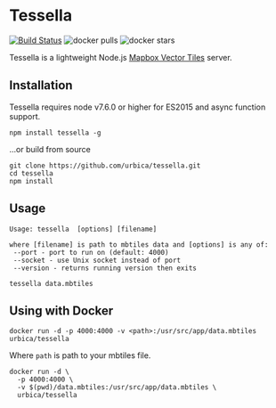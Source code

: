 # Tessella

[![Build Status](https://travis-ci.org/urbica/tessella.svg?branch=master)](https://travis-ci.org/urbica/tessella)
![docker pulls](https://img.shields.io/docker/pulls/urbica/tessella.svg)
![docker stars](https://img.shields.io/docker/stars/urbica/tessella.svg)

Tessella is a lightweight Node.js [Mapbox Vector Tiles](https://github.com/mapbox/vector-tile-spec) server.

## Installation

Tessella requires node v7.6.0 or higher for ES2015 and async function support.

```shell
npm install tessella -g
```

...or build from source

```shell
git clone https://github.com/urbica/tessella.git
cd tessella
npm install
```

## Usage

```shell
Usage: tessella  [options] [filename]

where [filename] is path to mbtiles data and [options] is any of:
 --port - port to run on (default: 4000)
 --socket - use Unix socket instead of port
 --version - returns running version then exits
```

```shell
tessella data.mbtiles
```

## Using with Docker

```shell
docker run -d -p 4000:4000 -v <path>:/usr/src/app/data.mbtiles urbica/tessella
```

Where `path` is path to your mbtiles file.

```shell
docker run -d \
  -p 4000:4000 \
  -v $(pwd)/data.mbtiles:/usr/src/app/data.mbtiles \
  urbica/tessella
```
